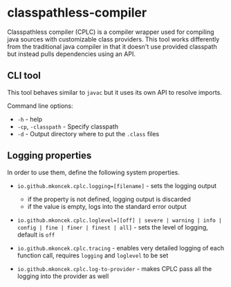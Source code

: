 # classpathless-compiler

Classpathless compiler (CPLC) is a compiler wrapper used for compiling java
sources with customizable class providers. This tool works differently from the
traditional java compiler in that it doesn't use provided classpath but instead
pulls dependencies using an API.

## CLI tool

This tool behaves similar to `javac` but it uses its own API to resolve imports.

Command line options:

* `-h` - help
* `-cp`, `-classpath` - Specify classpath
* `-d` - Output directory where to put the `.class` files

## Logging properties

In order to use them, define the following system properties.

* `io.github.mkoncek.cplc.logging=[filename]` - sets the logging output
  * if the property is not defined, logging output is discarded
  * if the value is empty, logs into the standard error output

* `io.github.mkoncek.cplc.loglevel=[[off] | severe | warning | info | config | fine | finer | finest | all]` -
sets the level of logging, default is `off`

* `io.github.mkoncek.cplc.tracing` - enables very detailed logging of each
function call, requires `logging` and `loglevel` to be set

* `io.github.mkoncek.cplc.log-to-provider` - makes CPLC pass all the logging
into the provider as well
